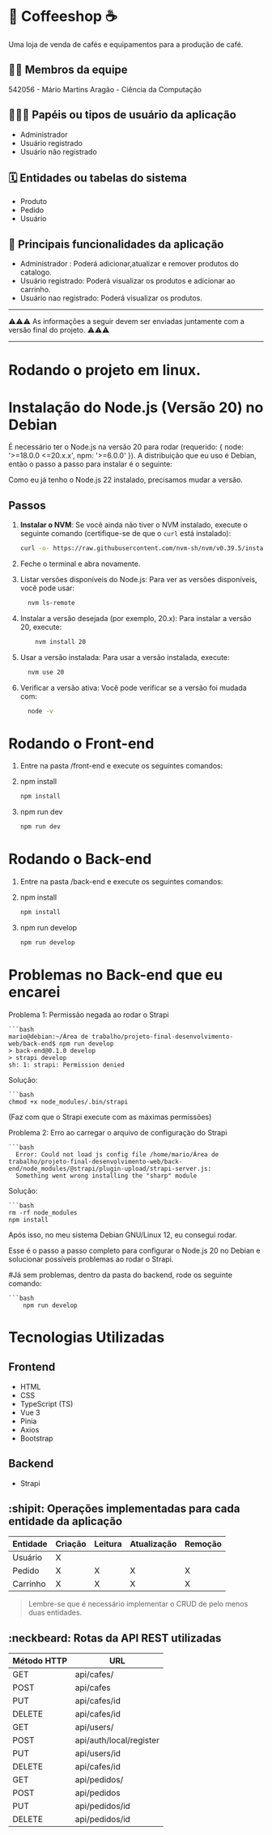 # :checkered_flag: Coffeeshop ☕


Uma loja de venda de cafés e equipamentos para a produção de café.

## :technologist: Membros da equipe

542056 - Mário Martins Aragão - Ciência da Computação

## :people_holding_hands: Papéis ou tipos de usuário da aplicação

- Administrador
- Usuário registrado
- Usuário não registrado

## :spiral_calendar: Entidades ou tabelas do sistema

- Produto
- Pedido
- Usuário

## :triangular_flag_on_post:	 Principais funcionalidades da aplicação

- Administrador : Poderá adicionar,atualizar e remover produtos do catalogo.
- Usuário registrado: Poderá visualizar os produtos e adicionar ao carrinho.
- Usuário nao registrado: Poderá visualizar os produtos.


----

:warning::warning::warning: As informações a seguir devem ser enviadas juntamente com a versão final do projeto. :warning::warning::warning:


----

# Rodando o projeto em linux.

# Instalação do Node.js (Versão 20) no Debian

É necessário ter o Node.js na versão 20 para rodar (requerido: { node: '>=18.0.0 <=20.x.x', npm: '>=6.0.0' }). A distribuição que eu uso é Debian, então o passo a passo para instalar é o seguinte:

Como eu já tenho o Node.js 22 instalado, precisamos mudar a versão.

## Passos

1. **Instalar o NVM**: Se você ainda não tiver o NVM instalado, execute o seguinte comando (certifique-se de que o `curl` está instalado):
   ```bash
   curl -o- https://raw.githubusercontent.com/nvm-sh/nvm/v0.39.5/install.sh | bash
2. Feche o terminal e abra novamente.

3. Listar versões disponíveis do Node.js: Para ver as versões disponíveis, você pode usar:
   ```bash
     nvm ls-remote
4. Instalar a versão desejada (por exemplo, 20.x): Para instalar a versão 20, execute:
    ```bash
        nvm install 20

5. Usar a versão instalada: Para usar a versão instalada, execute:
    ```bash
      nvm use 20
6. Verificar a versão ativa: Você pode verificar se a versão foi mudada com:
    ```bash
      node -v


# Rodando o Front-end
1. Entre na pasta /front-end e execute os seguintes comandos:

2. npm install
     ```bash
     npm install

3. npm run dev
      ```bash
      npm run dev


# Rodando o Back-end
1. Entre na pasta /back-end e execute os seguintes comandos:

2. npm install
     ```bash
     npm install

4. npm run develop
      ```bash
      npm run develop


# Problemas no Back-end que eu encarei

Problema 1: Permissão negada ao rodar o Strapi

    ```bash
    mario@debian:~/Área de trabalho/projeto-final-desenvolvimento-web/back-end$ npm run develop
    > back-end@0.1.0 develop
    > strapi develop
    sh: 1: strapi: Permission denied
Solução:

    ```bash
    chmod +x node_modules/.bin/strapi
(Faz com que o Strapi execute com as máximas permissões)

Problema 2: Erro ao carregar o arquivo de configuração do Strapi

    ```bash
      Error: Could not load js config file /home/mario/Área de trabalho/projeto-final-desenvolvimento-web/back-end/node_modules/@strapi/plugin-upload/strapi-server.js:
      Something went wrong installing the "sharp" module
      
Solução:

    ```bash
    rm -rf node_modules
    npm install

   Após isso, no meu sistema Debian GNU/Linux 12, eu consegui rodar.



Esse é o passo a passo completo para configurar o Node.js 20 no Debian e solucionar possíveis problemas ao rodar o Strapi.



#Já sem problemas, dentro da pasta do backend, rode os seguinte comando:

    ```bash
        npm run develop





# Tecnologias Utilizadas

## Frontend

- HTML
- CSS
- TypeScript (TS)
- Vue 3
- Pinia
- Axios
- Bootstrap

## Backend

- Strapi



## :shipit: Operações implementadas para cada entidade da aplicação


| Entidade| Criação | Leitura | Atualização | Remoção |
| --- | --- | --- | --- | --- |
| Usuário| X |    |  |  |
| Pedido | X |  X  |  X | X |
| Carrinho | X |  X  | X | X |

> Lembre-se que é necessário implementar o CRUD de pelo menos duas entidades.

## :neckbeard: Rotas da API REST utilizadas

| Método HTTP | URL |
| --- | --- |
| GET | api/cafes/|
| POST | api/cafes |
|PUT|  api/cafes/id
| DELETE| api/cafes/id
| GET | api/users/|
| POST | api/auth/local/register |
|PUT|  api/users/id
| DELETE| api/cafes/id
| GET | api/pedidos/|
| POST | api/pedidos |
|PUT|  api/pedidos/id
| DELETE| api/pedidos/id


